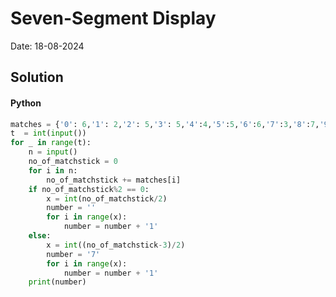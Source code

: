 
# Seven-Segment Display

Date: 18-08-2024

## Solution
#### Python
```python
matches = {'0': 6,'1': 2,'2': 5,'3': 5,'4':4,'5':5,'6':6,'7':3,'8':7,'9':6}
t  = int(input())
for _ in range(t):
    n = input()
    no_of_matchstick = 0
    for i in n:
        no_of_matchstick += matches[i]
    if no_of_matchstick%2 == 0:
        x = int(no_of_matchstick/2)
        number = ''
        for i in range(x):
            number = number + '1'
    else:
        x = int((no_of_matchstick-3)/2)
        number = '7'
        for i in range(x):
            number = number + '1'
    print(number)
```
        